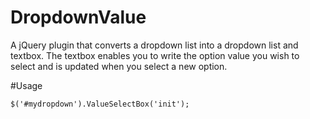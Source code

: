 # DropdownValue
A jQuery plugin that converts a dropdown list into a dropdown list and textbox. The textbox enables you to write the option value you wish to select and is updated when you select a new option.


#Usage

	$('#mydropdown').ValueSelectBox('init');
